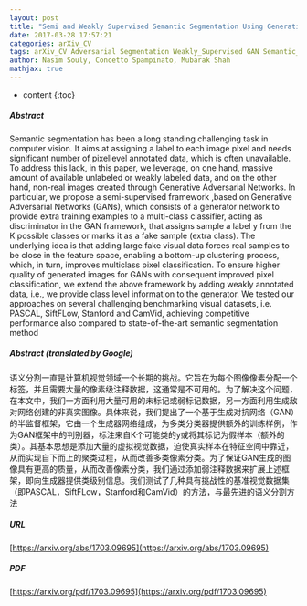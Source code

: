 ```yaml
---
layout: post
title: "Semi and Weakly Supervised Semantic Segmentation Using Generative Adversarial Network"
date: 2017-03-28 17:57:21
categories: arXiv_CV
tags: arXiv_CV Adversarial Segmentation Weakly_Supervised GAN Semantic_Segmentation Classification
author: Nasim Souly, Concetto Spampinato, Mubarak Shah
mathjax: true
---
```


* content
{:toc}

##### Abstract
Semantic segmentation has been a long standing challenging task in computer vision. It aims at assigning a label to each image pixel and needs significant number of pixellevel annotated data, which is often unavailable. To address this lack, in this paper, we leverage, on one hand, massive amount of available unlabeled or weakly labeled data, and on the other hand, non-real images created through Generative Adversarial Networks. In particular, we propose a semi-supervised framework ,based on Generative Adversarial Networks (GANs), which consists of a generator network to provide extra training examples to a multi-class classifier, acting as discriminator in the GAN framework, that assigns sample a label y from the K possible classes or marks it as a fake sample (extra class). The underlying idea is that adding large fake visual data forces real samples to be close in the feature space, enabling a bottom-up clustering process, which, in turn, improves multiclass pixel classification. To ensure higher quality of generated images for GANs with consequent improved pixel classification, we extend the above framework by adding weakly annotated data, i.e., we provide class level information to the generator. We tested our approaches on several challenging benchmarking visual datasets, i.e. PASCAL, SiftFLow, Stanford and CamVid, achieving competitive performance also compared to state-of-the-art semantic segmentation method

##### Abstract (translated by Google)
语义分割一直是计算机视觉领域一个长期的挑战。它旨在为每个图像像素分配一个标签，并且需要大量的像素级注释数据，这通常是不可用的。为了解决这个问题，在本文中，我们一方面利用大量可用的未标记或弱标记数据，另一方面利用生成敌对​​网络创建的非真实图像。具体来说，我们提出了一个基于生成对抗网络（GAN）的半监督框架，它由一个生成器网络组成，为多类分类器提供额外的训练样例，作为GAN框架中的判别器，标注来自K个可能类的y或将其标记为假样本（额外的类）。其基本思想是添加大量的虚拟视觉数据，迫使真实样本在特征空间中靠近，从而实现自下而上的聚类过程，从而改善多类像素分类。为了保证GAN生成的图像具有更高的质量，从而改善像素分类，我们通过添加弱注释数据来扩展上述框架，即向生成器提供类级别信息。我们测试了几种具有挑战性的基准视觉数据集（即PASCAL，SiftFLow，Stanford和CamVid）的方法，与最先进的语义分割方法

##### URL
[https://arxiv.org/abs/1703.09695](https://arxiv.org/abs/1703.09695)

##### PDF
[https://arxiv.org/pdf/1703.09695](https://arxiv.org/pdf/1703.09695)

